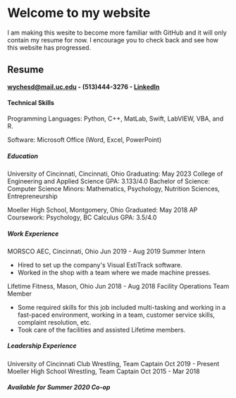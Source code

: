 # Welcome to my website

I am making this wesite to become more familiar with GitHub and it will only contain my resume for now. I encourage you to check back and see how this website has progressed.



## Resume

   **wychesd@mail.uc.edu - (513)444-3276 - [LinkedIn](https://www.linkedin.com/in/sam-wyche-700114192/)**


#### Technical Skills
Programming Languages:  Python, C++, MatLab, Swift, LabVIEW, VBA, and R.

Software:  Microsoft Office (Word, Excel, PowerPoint)


##### Education
University of Cincinnati, Cincinnati, Ohio                            Graduating: May 2023
College of Engineering and Applied Science                            GPA: 3.133/4.0
Bachelor of Science: Computer Science
Minors: Mathematics, Psychology, Nutrition Sciences, Entrepreneurship

Moeller High School, Montgomery, Ohio                                 Graduated: May 2018
AP Coursework: Psychology, BC Calculus                                GPA: 3.5/4.0


##### Work Experience
MORSCO AEC, Cincinnati, Ohio                                          Jun 2019 - Aug 2019
Summer Intern
  * Hired to set up the company's Visual EstiTrack software.
  * Worked in the shop with a team where we made machine presses.

Lifetime Fitness, Mason, Ohio                                         Jun 2018 - Aug 2018
Facility Operations Team Member
  * Some required skills for this job included multi-tasking and working in a fast-paced
    environment, working in a team, customer service skills, complaint resolution, etc.
  * Took care of the facilities and assisted Lifetime members.
  
  
##### Leadership Experience
University of Cincinnati Club Wrestling, Team Captain                  Oct 2019 - Present
Moeller High School Wrestling, Team Captain                            Oct 2015 - Mar 2018


##### Available for Summer 2020 Co-op
